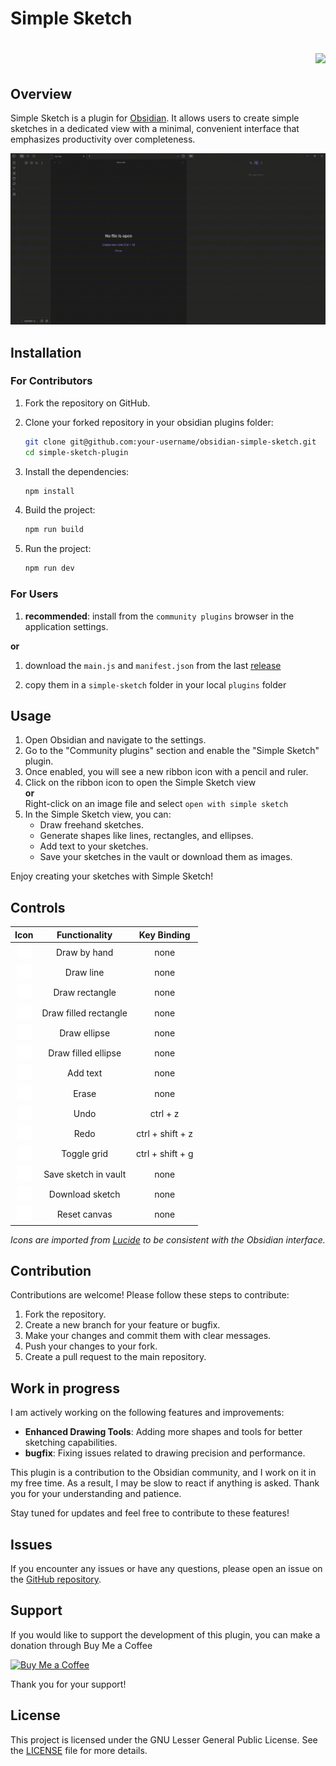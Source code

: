 # Simple Sketch <p align="end"><img src="https://img.shields.io/github/downloads/yohh/obsidian-simple-sketch/latest/total"/></p>

## Overview

Simple Sketch is a plugin for [Obsidian](https://obsidian.md). It allows users to create simple sketches in a dedicated view with a minimal, convenient interface that emphasizes productivity over completeness.


![demo](./assets/demo.gif)

## Installation

### For Contributors

1. Fork the repository on GitHub.

2. Clone your forked repository in your obsidian plugins folder:

    ```sh
    git clone git@github.com:your-username/obsidian-simple-sketch.git
    cd simple-sketch-plugin
    ```

3. Install the dependencies:

    ```sh
    npm install
    ```

4. Build the project:

    ```sh
    npm run build
    ```

5. Run the project:

    ```sh
    npm run dev
    ```

### For Users

1. **recommended**: install from the `community plugins` browser in the application settings.

**or**

1. download the `main.js` and `manifest.json` from the last [release](https://github.com/Yohh/obsidian-simple-sketch/releases)

2. copy them in a `simple-sketch` folder in your local `plugins` folder

## Usage

1. Open Obsidian and navigate to the settings.
2. Go to the "Community plugins" section and enable the "Simple Sketch" plugin.
3. Once enabled, you will see a new ribbon icon with a pencil and ruler.
4. Click on the ribbon icon to open the Simple Sketch view \
   **or**\
   Right-click on an image file and select `open with simple sketch`
5. In the Simple Sketch view, you can:
    - Draw freehand sketches.
    - Generate shapes like lines, rectangles, and ellipses.
    - Add text to your sketches.
    - Save your sketches in the vault or download them as images.

Enjoy creating your sketches with Simple Sketch!

## Controls

|                         Icon                          |     Functionality     |   Key Binding    |
| :---------------------------------------------------: | :-------------------: | :--------------: |
|       ![Pencil](./assets/icons/pencil-line.png)       |     Draw by hand      |       none       |
|           ![Line](./assets/icons/slash.png)           |       Draw line       |       none       |
|        ![Rectangle](./assets/icons/square.png)        |    Draw rectangle     |       none       |
| ![Filled Rectangle](./assets/icons/filled-square.png) | Draw filled rectangle |       none       |
|         ![Ellipse](./assets/icons/circle.png)         |     Draw ellipse      |       none       |
|  ![Filled Ellipse](./assets/icons/filled-circle.png)  |  Draw filled ellipse  |       none       |
|           ![Text](./assets/icons/type.png)            |       Add text        |       none       |
|         ![Eraser](./assets/icons/eraser.png)          |         Erase         |       none       |
|       ![Undo](./assets/icons/iteration-cw.png)        |         Undo          |     ctrl + z     |
|       ![Redo](./assets/icons/iteration-ccw.png)       |         Redo          | ctrl + shift + z |
|         ![Grid](./assets/icons/grid-2x2.png)          |      Toggle grid      | ctrl + shift + g |
|           ![Save](./assets/icons/save.png)            | Save sketch in vault  |       none       |
|       ![Download](./assets/icons/download.png)        |    Download sketch    |       none       |
|         ![Trash](./assets/icons/trash-2.png)          |     Reset canvas      |       none       |

_Icons are imported from [Lucide](https://lucide.dev/) to be consistent with the Obsidian interface._

## Contribution

Contributions are welcome! Please follow these steps to contribute:

1. Fork the repository.
2. Create a new branch for your feature or bugfix.
3. Make your changes and commit them with clear messages.
4. Push your changes to your fork.
5. Create a pull request to the main repository.

## Work in progress

I am actively working on the following features and improvements:

-   **Enhanced Drawing Tools**: Adding more shapes and tools for better sketching capabilities.
-   **bugfix**: Fixing issues related to drawing precision and performance.

This plugin is a contribution to the Obsidian community, and I work on it in my free time. As a result, I may be slow to react if anything is asked. Thank you for your understanding and patience.

Stay tuned for updates and feel free to contribute to these features!

## Issues

If you encounter any issues or have any questions, please open an issue on the [GitHub repository](https://github.com/Yohh/obsidian-simple-sketch/issues).

## Support

If you would like to support the development of this plugin, you can make a donation through Buy Me a Coffee

[![Buy Me a Coffee](https://www.buymeacoffee.com/assets/img/custom_images/orange_img.png)](https://buymeacoffee.com/yohh)

Thank you for your support!

## License

This project is licensed under the GNU Lesser General Public License. See the [LICENSE](LICENSE) file for more details.
